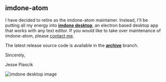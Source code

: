 imdone-atom
----
I have decided to retire as the imdone-atom maintainer.  Instead, I'll be putting all my energy into **[imdone desktop](https://imdone.io/docs)**, an electron based desktop app that works with any text editor.  If you would like to take over maintenance of imdone-atom, please [contact me](email:jesse@imdone.io).

The latest release source code is available in the **[archive](https://github.com/imdone/imdone-atom/tree/archive)** branch.

Sincerely,

Jesse Piascik

![imdone desktop image](https://imdone.io/docs/images/imdone-screenshot.png)